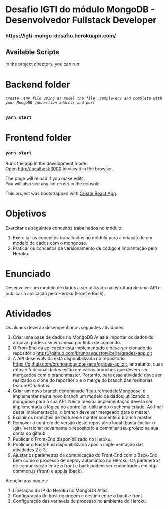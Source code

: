 # Desafio IGTI do módulo MongoDB - Desenvolvedor Fullstack Developer

### https://igti-mongo-desafio.herokuapp.com/

## Available Scripts

In the project directory, you can run:



# Backend folder
###### `create .env file using as model the file .sample-env and complete with your MongoDB connection address and port`

### `yarn start`

# Frontend folder
### `yarn start`

Runs the app in the development mode.<br />
Open [http://localhost:3000](http://localhost:3000) to view it in the browser.

The page will reload if you make edits.<br />
You will also see any lint errors in the console.

This project was bootstrapped with [Create React App](https://github.com/facebook/create-react-app).


# Objetivos
Exercitar os seguintes conceitos trabalhados no módulo:
1. Exercitar os conceitos trabalhados no módulo para a criação de um modelo de dados com o mongoose.
2. Praticar os conceitos de versionamento de código e implantação pelo Heroku.

# Enunciado
Desenvolver um modelo de dados a ser utilizado na estrutura de uma API e publicar a aplicação pelo Heroku (Front e Back).

# Atividades
Os alunos deverão desempenhar as seguintes atividades:
1. Criar uma base de dados no MongoDB Atlas e importar os dados do arquivo grades.csv em anexo por linha de comando.
2. O Fron-End da aplicação está implementado e deve ser clonado do repositório https://github.com/brunoaugustoteixeira/grades-app.git
3. A API desenvolvida está disponibilizada no repositório https://github.com/brunoaugustoteixeira/grades-api.git, entretanto, suas rotas e funcionalidades estão em vários branches que devem ser mergeados com o branchmaster. Portanto, para essa atividade deve ser realizado o clone do repositório e o
merge do branch das melhorias feature/CriaRotas.
4. Criar um novo branch denominado ‘feature/modeloMongoose’ e implementar neste novo branch um modelo de dados, utilizando o mongoose para a sua API. Nesta mesma implementação deverá ser implementada a lógica no controller, utilizando o schema criado. Ao final desta implementação, o branch deve ser mergeado para o master. 
5. Excluir os branches de features e manter somente o branch master.
6. Remover o controle de versão deste repositório local (basta excluir o .git). Versionar
novamente o repositório e commitar seu projeto na sua conta do github.
7. Publicar o Front-End disponibilizado no Heroku.
8. Publicar o Back-End disponibilizado após a implementação das atividades 2 e 3.
9. Ajustar os parâmetros de comunicação do Front-End com o Back-End, bem como o
processo de deploy automático no Heroku. Os parâmetros de comunicação entre o
front e back podem ser encontrados em http-common.js (front) e app.js (back).

Atenção aos pontos:

1. Liberação do IP do Heroku no MongoDB Atlas.
2. Configuração do host de origem e destino entre o back e front.
3. Configuração das variáveis de processo no ambiente do Heroku.

